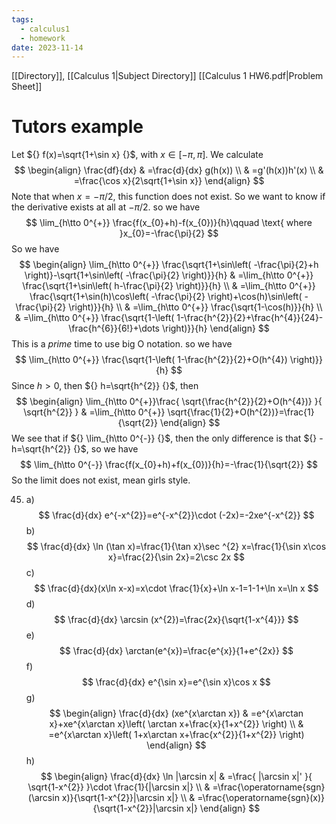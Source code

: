 ```yaml
---
tags:
  - calculus1
  - homework
date: 2023-11-14
---
```

[[Directory]], [[Calculus 1|Subject Directory]]
[[Calculus 1 HW6.pdf|Problem Sheet]]
# Tutors example
Let ${} f(x)=\sqrt{1+\sin x} {}$, with $x \in  [-\pi,\, \pi]$. We calculate
$$
\begin{align}
 \frac{df}{dx}  & =\frac{d}{dx} g(h(x))   \\
 & =g'(h(x))h'(x) \\
 & =\frac{\cos x}{2\sqrt{1+\sin x}}
 \end{align}
$$
Note that when ${} x=-\pi /2 {}$, this function does not exist. So we want to know if the derivative exists at all at $-\pi / 2$.
so we have
$$
\lim_{h\tto 0^{+}} \frac{f(x_{0}+h)-f(x_{0})}{h}\qquad \text{ where }x_{0}=-\frac{\pi}{2}
$$
So we have
$$
\begin{align}
 \lim_{h\tto 0^{+}} \frac{\sqrt{1+\sin\left( -\frac{\pi}{2}+h \right)}-\sqrt{1+\sin\left( -\frac{\pi}{2} \right)}}{h}  & =\lim_{h\tto 0^{+}} \frac{\sqrt{1+\sin\left( h-\frac{\pi}{2} \right)}}{h}  \\
	 & =\lim_{h\tto 0^{+}} \frac{\sqrt{1+\sin(h)\cos\left( -\frac{\pi}{2} \right)+\cos(h)\sin\left( -\frac{\pi}{2} \right)}}{h} \\
 & =\lim_{h\tto 0^{+}} \frac{\sqrt{1-\cos(h)}}{h} \\
 & =\lim_{h\tto 0^{+}} \frac{\sqrt{1-\left( 1-\frac{h^{2}}{2}+\frac{h^{4}}{24}-\frac{h^{6}}{6!}+\dots \right)}}{h}
 \end{align}
$$
This is a *prime* time to use big O notation.
so we have
$$
\lim_{h\tto 0^{+}} \frac{\sqrt{1-\left( 1-\frac{h^{2}}{2}+O(h^{4}) \right)}}{h}
$$
Since ${} h>0 {}$, then ${} h=\sqrt{h^{2}} {}$, then
$$
\begin{align}
 \lim_{h\tto 0^{+}}\frac{ \sqrt{\frac{h^{2}}{2}+O(h^{4})}  }{ \sqrt{h^{2}} }  & =\lim_{h\tto 0^{+}} \sqrt{\frac{1}{2}+O(h^{2})}=\frac{1}{\sqrt{2}} 
 \end{align}
$$
We see that if ${} \lim_{h\tto 0^{-}} {}$, then the only difference is that ${} -h=\sqrt{h^{2}} {}$, so we have
$$
\lim_{h\tto 0^{-}} \frac{f(x_{0}+h)+f(x_{0})}{h}=-\frac{1}{\sqrt{2}}
$$
So the limit does not exist, mean girls style.

45. a) 
$$
\frac{d}{dx} e^{-x^{2}}=e^{-x^{2}}\cdot (-2x)=-2xe^{-x^{2}}
$$
b)
$$
\frac{d}{dx}  \ln (\tan x)=\frac{1}{\tan x}\sec ^{2} x=\frac{1}{\sin x\cos x}=\frac{2}{\sin 2x}=2\csc 2x
$$
c)
$$
\frac{d}{dx}(x\ln x-x)=x\cdot \frac{1}{x}+\ln x-1=1-1+\ln x=\ln x
$$
d) 
$$
\frac{d}{dx} \arcsin (x^{2})=\frac{2x}{\sqrt{1-x^{4}}}
$$
e) 
$$
\frac{d}{dx} \arctan(e^{x})=\frac{e^{x}}{1+e^{2x}}
$$
f) 
$$
\frac{d}{dx} e^{\sin x}=e^{\sin x}\cos x
$$
g)
$$
\begin{align}
 \frac{d}{dx} (xe^{x\arctan x}) & =e^{x\arctan x}+xe^{x\arctan x}\left( \arctan x+\frac{x}{1+x^{2}} \right) \\
 & =e^{x\arctan x}\left( 1+x\arctan x+\frac{x^{2}}{1+x^{2}} \right)
 \end{align}
$$
h) 
$$
\begin{align}
\frac{d}{dx} \ln |\arcsin x| & =\frac{ |\arcsin x|' }{ \sqrt{1-x^{2}} }\cdot \frac{1}{|\arcsin x|} \\
 & =\frac{\operatorname{sgn}(\arcsin x)}{\sqrt{1-x^{2}}|\arcsin x|} \\
 & =\frac{\operatorname{sgn}(x)}{\sqrt{1-x^{2}}|\arcsin x|}
\end{align}
$$
